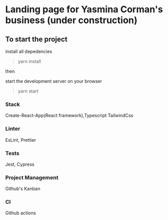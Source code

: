 # Landing page for Yasmina Corman's business (under construction)

## To start the project

install all depedencies

> yarn install

then

start the development server on your browser

> yarn start

### Stack

Create-React-App(React framework),Typescript TailwindCss

### Linter

EsLint, Prettier

### Tests

Jest, Cypress

### Project Management

Github's Kanban

### CI

Github actions
